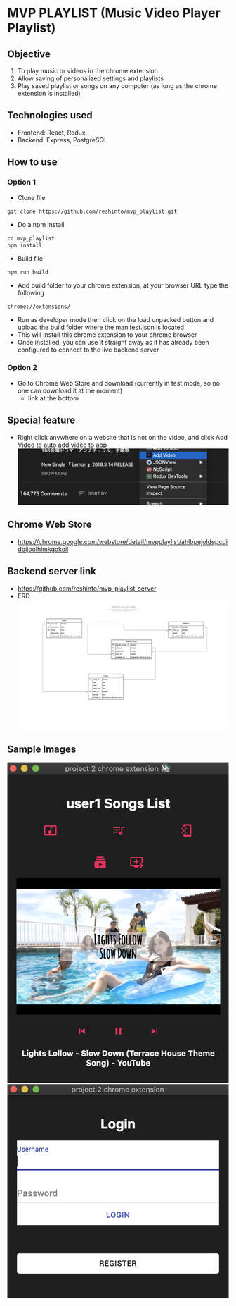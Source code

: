 # MVP PLAYLIST (Music Video Player Playlist)
## Objective
1. To play music or videos in the chrome extension
2. Allow saving of personalized settings and playlists
3. Play saved playlist or songs on any computer (as long as the chrome extension is installed)

## Technologies used
* Frontend: React, Redux,
* Backend: Express, PostgreSQL

## How to use
### Option 1
  * Clone file
  ```
  git clone https://github.com/reshinto/mvp_playlist.git
  ```
  * Do a npm install
  ```
  cd mvp_playlist
  npm install
  ```
  * Build file
  ```
  npm run build
  ```
  * Add build folder to your chrome extension, at your browser URL type the following
  ```
  chrome://extensions/
  ```
  * Run as developer mode then click on the load unpacked button and upload the build folder where the manifest.json is located
  * This will install this chrome extension to your chrome browser
  * Once installed, you can use it straight away as it has already been configured to connect to the live backend server
### Option 2
  * Go to Chrome Web Store and download (currently in test mode, so no one can download it at the moment)
    * link at the bottom

## Special feature
* Right click anywhere on a website that is not on the video, and click Add Video to auto add video to app
![Click](./images/click.png)

## Chrome Web Store
* https://chrome.google.com/webstore/detail/mvpplaylist/ahlbpejoldepcdidbijooihlmkgokoil

## Backend server link
* https://github.com/reshinto/mvp_playlist_server
* ERD
![ERD](./images/MVP_Playlist_ERD.png)

## Sample Images
![Player](./images/player.png)
![Login](./images/login.png)
